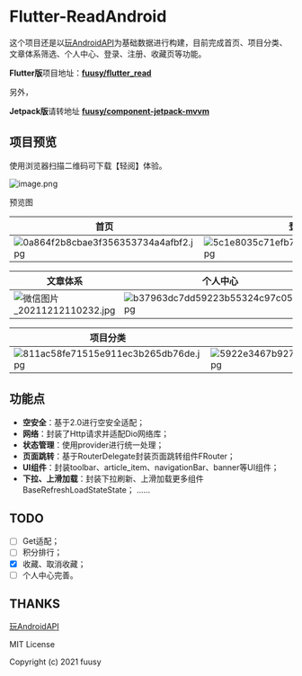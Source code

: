 # Flutter-ReadAndroid



这个项目还是以[玩AndroidAPI](https://www.wanandroid.com/blog/show/2)为基础数据进行构建，目前完成首页、项目分类、文章体系筛选、个人中心、登录、注册、收藏页等功能。

**Flutter版**项目地址：[**fuusy/flutter_read**](https://github.com/fuusy/flutter_read)

另外，

**Jetpack版**请转地址  [**fuusy/component-jetpack-mvvm**](https://github.com/fuusy/component-jetpack-mvvm)

## 项目预览
使用浏览器扫描二维码可下载【轻阅】体验。

![image.png](https://p9-juejin.byteimg.com/tos-cn-i-k3u1fbpfcp/16456d6ce1524a22b788a0e890df2efc~tplv-k3u1fbpfcp-watermark.image?)

预览图

| 首页 | 登录 |
| --- | --- |
| ![0a864f2b8cbae3f356353734a4afbf2.jpg](https://p3-juejin.byteimg.com/tos-cn-i-k3u1fbpfcp/fe76225613b041a2b6d07a0d89a00d5b~tplv-k3u1fbpfcp-watermark.image?) |![5c1e8035c71efb7198042d009f4e065.jpg](https://p9-juejin.byteimg.com/tos-cn-i-k3u1fbpfcp/3b8225595c17473eb0f20bcaeec5f829~tplv-k3u1fbpfcp-watermark.image?) |

| 文章体系 | 个人中心 |
| --- | --- |
| ![微信图片_20211212110232.jpg](https://p1-juejin.byteimg.com/tos-cn-i-k3u1fbpfcp/099077f3635f4374b6468718ff59404c~tplv-k3u1fbpfcp-watermark.image?) | ![b37963dc7dd59223b55324c97c057e2.jpg](https://p1-juejin.byteimg.com/tos-cn-i-k3u1fbpfcp/dc471f921fa3481d8387e86c243ed87c~tplv-k3u1fbpfcp-watermark.image?) |

| 项目分类 | 列表 |
| --- | --- |
|![811ac58fe71515e911ec3b265db76de.jpg](https://p6-juejin.byteimg.com/tos-cn-i-k3u1fbpfcp/476ed032962f451eb93529bc46becb00~tplv-k3u1fbpfcp-watermark.image?) | ![5922e3467b927e02b04cea55dd160d1.jpg](https://p3-juejin.byteimg.com/tos-cn-i-k3u1fbpfcp/fd9a61c41002403d8a73d3cb98f4b62c~tplv-k3u1fbpfcp-watermark.image?) |



## 功能点
- **空安全**：基于2.0进行空安全适配；
- **网络**：封装了Http请求并适配Dio网络库；
- **状态管理**：使用provider进行统一处理；
- **页面跳转**：基于RouterDelegate封装页面跳转组件FRouter；
- **UI组件**：封装toolbar、article_item、navigationBar、banner等UI组件；
- **下拉、上滑加载**：封装下拉刷新、上滑加载更多组件BaseRefreshLoadStateState；
......

## TODO
- [ ] Get适配；
- [ ] 积分排行；
- [x] 收藏、取消收藏；
- [ ] 个人中心完善。

## THANKS
[玩AndroidAPI](https://www.wanandroid.com/blog/show/2)


MIT License

Copyright (c) 2021 fuusy

